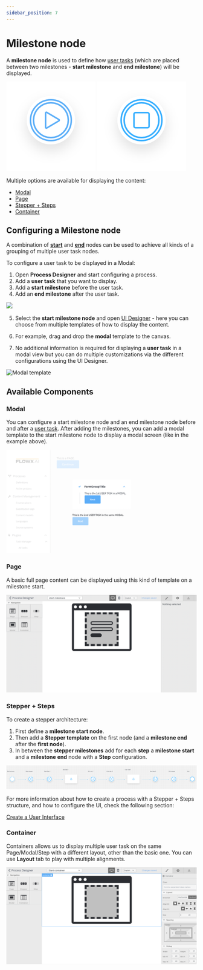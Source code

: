 ```yaml
---
sidebar_position: 7
---
```


# Milestone node

A **milestone node** is used to define how [user tasks](../node/user-task-node.md) (which are placed between two milestones - **start milestone** and **end milestone**) will be displayed.

![Start milestone node](./img/milestone_node_start.png#center)
![End milestone node](./img/milestone_node_end.png#center)

Multiple options are available for displaying the content:

* [Modal](milestone-node.md#modal)
* [Page](milestone-node.md#page)
* [Stepper + Steps](milestone-node.md#stepper--steps)
* [Container](milestone-node.md#container)

## Configuring a Milestone node

A combination of [**start**](../node/start-end-node.md#configuring-a-start-node) and [**end**](./start-end-node.md#configuring-an-end-node) nodes can be used to achieve all kinds of a grouping of multiple user task nodes.

To configure a user task to be displayed in a Modal:

1. Open **Process Designer** and start configuring a process.
2. Add a **user task** that you want to display.
3. Add a **start milestone** before the user task.
4. Add an **end milestone** after the user task.

![](./img/milestone_node_modal_config.gif)

5. Select the **start milestone node** and open [UI Designer](../ui-designer/ui-designer.md) - here you can choose from multiple templates of how to display the content.

6. For example, drag and drop the **modal** template to the canvas.

7. No additional information is required for displaying a **user task** in a modal view but you can do multiple customizations via the different configurations using the UI Designer.

![Modal template](./img/milestone_node_modal_config1.gif)

## Available Components

### Modal

You can configure a start milestone node and an end milestone node before and after a [user task](../node/user-task-node.md). After adding the milestones, you can add a modal template to the start milestone node to display a modal screen (like in the example above).

![Modal screen](./img/modal_screen.png)

### Page

A basic full page content can be displayed using this kind of template on a milestone start.

![Page template](./img/milestone_page.png)

### Stepper + Steps

To create a stepper architecture:

1. First define a **milestone start node**.
2. Then add a **Stepper template** on the first node (and a **milestone end** after the **first node**).
3. In between the **stepper milestones** add for each **step** a **milestone start** and a **milestone end** node with a **Step** configuration.

![Example of a Stepper configuration with two steps](./img/stepper_config_two_steps.png)

For more information about how to create a process with a Stepper + Steps structure, and how to configure the UI, check the following section:

[Create a User Interface](../../flowx-designer/managing-a-process-flow/creating-a-user-interface.md)

### Container

Containers allows us to display multiple user task on the same Page/Modal/Step with a different layout, other than the basic one. You can use **Layout** tab to play with multiple alignments.

![Container template](./img/milestone_container.png)

